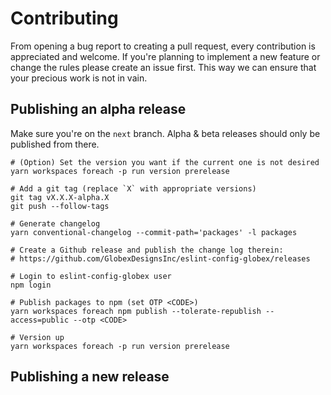# Contributing

From opening a bug report to creating a pull request, every contribution is appreciated and welcome. If you're planning to implement a new feature or change the rules please create an issue first. This way we can ensure that your precious work is not in vain.

## Publishing an alpha release

Make sure you're on the `next` branch. Alpha & beta releases should only be published from there.

```
# (Option) Set the version you want if the current one is not desired
yarn workspaces foreach -p run version prerelease

# Add a git tag (replace `X` with appropriate versions)
git tag vX.X.X-alpha.X
git push --follow-tags

# Generate changelog
yarn conventional-changelog --commit-path='packages' -l packages

# Create a Github release and publish the change log therein:
# https://github.com/GlobexDesignsInc/eslint-config-globex/releases

# Login to eslint-config-globex user
npm login

# Publish packages to npm (set OTP <CODE>)
yarn workspaces foreach npm publish --tolerate-republish --access=public --otp <CODE>

# Version up 
yarn workspaces foreach -p run version prerelease
```

## Publishing a new release

```

```